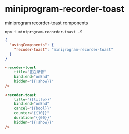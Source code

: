 # miniprogram-recorder-toast
miniprogram recorder-toast components

```
npm i miniprogram-recorder-toast -S
```

```json
{
  "usingComponents": {
    "recoder-toast": "miniprogram-recorder-toast"
  }
}
```

```html
<recoder-toast
    title="正在录音"
    bind:end="onEnd"
    hidden="{{!show}}"
/>
```

```html
<recoder-toast
    title="{{title}}"
    bind:end="onEnd"
    cancel="{{bool}}"
    counter="{{10}}"
    duration="{{60}}"
    hidden="{{!show}}"
/>
```
